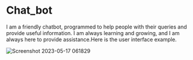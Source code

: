 # Chat_bot
I am a friendly chatbot, programmed to help people with their queries and provide useful information. I am always learning and growing, and I am always here to provide assistance.Here is the user interface example.



![Screenshot 2023-05-17 061829](https://github.com/sushantst/Chat_bot/assets/106450499/85fe95eb-bf10-491f-89a9-c3fac8c13f57)

